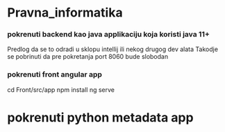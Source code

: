 # Pravna_informatika

### pokrenuti backend kao java applikaciju koja koristi java 11+

Predlog da se to odradi u sklopu intellij ili nekog drugog dev alata
Takodje se pobrinuti da pre pokretanja port 8060 bude slobodan

### pokrenuti front angular app

cd Front/src/app
npm install
ng serve

# pokrenuti python metadata app

